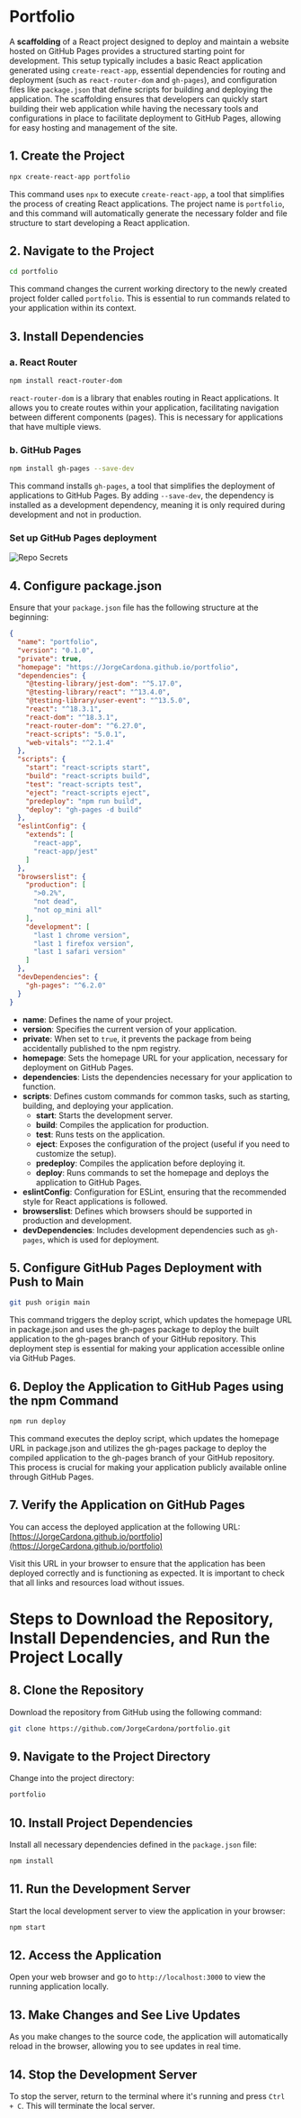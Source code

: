 # Portfolio

A **scaffolding** of a React project designed to deploy and maintain a website hosted on GitHub Pages provides a structured starting point for development. This setup typically includes a basic React application generated using `create-react-app`, essential dependencies for routing and deployment (such as `react-router-dom` and `gh-pages`), and configuration files like `package.json` that define scripts for building and deploying the application. The scaffolding ensures that developers can quickly start building their web application while having the necessary tools and configurations in place to facilitate deployment to GitHub Pages, allowing for easy hosting and management of the site.

## 1. Create the Project
```bash
npx create-react-app portfolio
```
This command uses `npx` to execute `create-react-app`, a tool that simplifies the process of creating React applications. The project name is `portfolio`, and this command will automatically generate the necessary folder and file structure to start developing a React application.

## 2. Navigate to the Project
```bash
cd portfolio
```
This command changes the current working directory to the newly created project folder called `portfolio`. This is essential to run commands related to your application within its context.

## 3. Install Dependencies
### a. React Router
```bash
npm install react-router-dom
```
`react-router-dom` is a library that enables routing in React applications. It allows you to create routes within your application, facilitating navigation between different components (pages). This is necessary for applications that have multiple views.

### b. GitHub Pages
```bash
npm install gh-pages --save-dev
```
This command installs `gh-pages`, a tool that simplifies the deployment of applications to GitHub Pages. By adding `--save-dev`, the dependency is installed as a development dependency, meaning it is only required during development and not in production.

### Set up GitHub Pages deployment
![Repo Secrets](images/setup_github_pages_deployment.png)

## 4. Configure package.json
Ensure that your `package.json` file has the following structure at the beginning:
```json
{
  "name": "portfolio",
  "version": "0.1.0",
  "private": true,
  "homepage": "https://JorgeCardona.github.io/portfolio",
  "dependencies": {
    "@testing-library/jest-dom": "^5.17.0",
    "@testing-library/react": "^13.4.0",
    "@testing-library/user-event": "^13.5.0",
    "react": "^18.3.1",
    "react-dom": "^18.3.1",
    "react-router-dom": "^6.27.0",
    "react-scripts": "5.0.1",
    "web-vitals": "^2.1.4"
  },
  "scripts": {
    "start": "react-scripts start",
    "build": "react-scripts build",
    "test": "react-scripts test",
    "eject": "react-scripts eject",
    "predeploy": "npm run build",
    "deploy": "gh-pages -d build"
  },
  "eslintConfig": {
    "extends": [
      "react-app",
      "react-app/jest"
    ]
  },
  "browserslist": {
    "production": [
      ">0.2%",
      "not dead",
      "not op_mini all"
    ],
    "development": [
      "last 1 chrome version",
      "last 1 firefox version",
      "last 1 safari version"
    ]
  },
  "devDependencies": {
    "gh-pages": "^6.2.0"
  }
}
```
- **name**: Defines the name of your project.
- **version**: Specifies the current version of your application.
- **private**: When set to `true`, it prevents the package from being accidentally published to the npm registry.
- **homepage**: Sets the homepage URL for your application, necessary for deployment on GitHub Pages.
- **dependencies**: Lists the dependencies necessary for your application to function.
- **scripts**: Defines custom commands for common tasks, such as starting, building, and deploying your application.
  - **start**: Starts the development server.
  - **build**: Compiles the application for production.
  - **test**: Runs tests on the application.
  - **eject**: Exposes the configuration of the project (useful if you need to customize the setup).
  - **predeploy**: Compiles the application before deploying it.
  - **deploy**: Runs commands to set the homepage and deploys the application to GitHub Pages.
- **eslintConfig**: Configuration for ESLint, ensuring that the recommended style for React applications is followed.
- **browserslist**: Defines which browsers should be supported in production and development.
- **devDependencies**: Includes development dependencies such as `gh-pages`, which is used for deployment.

## 5. Configure GitHub Pages Deployment with Push to Main
```bash
git push origin main
```

This command triggers the deploy script, which updates the homepage URL in package.json and uses the gh-pages package to deploy the built application to the gh-pages branch of your GitHub repository. This deployment step is essential for making your application accessible online via GitHub Pages.

## 6. Deploy the Application to GitHub Pages using the npm Command
```bash
npm run deploy
```

This command executes the deploy script, which updates the homepage URL in package.json and utilizes the gh-pages package to deploy the compiled application to the gh-pages branch of your GitHub repository. This process is crucial for making your application publicly available online through GitHub Pages.

## 7. Verify the Application on GitHub Pages
You can access the deployed application at the following URL:
[https://JorgeCardona.github.io/portfolio](https://JorgeCardona.github.io/portfolio)

Visit this URL in your browser to ensure that the application has been deployed correctly and is functioning as expected. It is important to check that all links and resources load without issues.

# Steps to Download the Repository, Install Dependencies, and Run the Project Locally

## 8. **Clone the Repository**  
   Download the repository from GitHub using the following command:  
   ```bash
   git clone https://github.com/JorgeCardona/portfolio.git
   ```

## 9. **Navigate to the Project Directory**  
   Change into the project directory:  
   ```bash
   portfolio
   ```

## 10. **Install Project Dependencies**  
   Install all necessary dependencies defined in the `package.json` file:  
   ```bash
   npm install
   ```

## 11. **Run the Development Server**  
   Start the local development server to view the application in your browser:  
   ```bash
   npm start
   ```

## 12. **Access the Application**  
   Open your web browser and go to `http://localhost:3000` to view the running application locally.

## 13. **Make Changes and See Live Updates**  
   As you make changes to the source code, the application will automatically reload in the browser, allowing you to see updates in real time.

## 14. **Stop the Development Server**  
   To stop the server, return to the terminal where it's running and press `Ctrl + C`. This will terminate the local server.